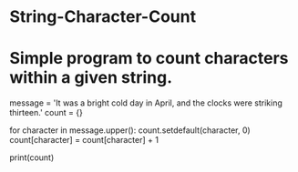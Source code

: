 # String-Character-Count
# Simple program to count characters within a given string.

message = 'It was a bright cold day in April, and the clocks were striking thirteen.'
count = {}

for character in message.upper():
    count.setdefault(character, 0)
    count[character] = count[character] + 1

print(count)
